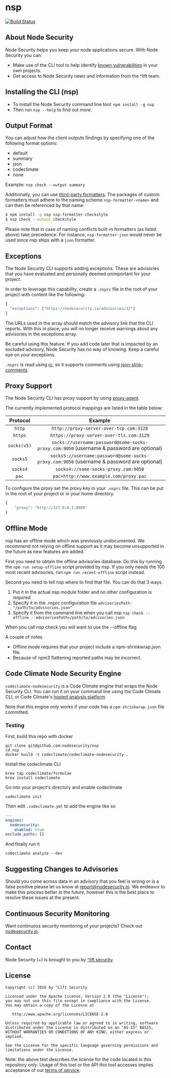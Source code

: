 # nsp 
[![Build Status](https://build.andyet.com/api/badges/nodesecurity/nsp/status.svg)](https://build.andyet.com/nodesecurity/nsp)

## About Node Security

Node Security helps you keep your node applications secure. With Node Security you can:

* Make use of the CLI tool to help identify [known vulnerabilities](https://nodesecurity.io/advisories/) in your own projects.
* Get access to Node Security news and information from the ^lift team.

## Installing the CLI (nsp)

* To install the Node Security command line tool: `npm install -g nsp`
* Then run `nsp --help` to find out more.

## Output Format

You can adjust how the client outputs findings by specifying one of the following format options:

- default
- summary
- json
- codeclimate
- none

Example: `nsp check --output summary`

Additionally, you can use [third-party formatters](https://www.npmjs.com/search?q=nsp+formatter). The packages of custom formatters must adhere to the naming scheme `nsp-formatter-<name>` and can then be referenced by that name:
```bash
$ npm install -g nsp nsp-formatter-checkstyle
$ nsp check --output checkstyle
```
Please note that in case of naming conflicts built-in formatters (as listed above) take precedence. For instance, `nsp-formatter-json` would never be used since nsp ships with a `json` formatter.

## Exceptions

The Node Security CLI supports adding exceptions. These are advisories that you have evaluated and personally deemed unimportant for your project.

In order to leverage this capability, create a `.nsprc` file in the root of your project with content like the following:

```js
{
  "exceptions": ["https://nodesecurity.io/advisories/12"]
}
```

The URLs used in the array should match the advisory link that the CLI reports. With this in place, you will no longer receive warnings about any advisories in the exceptions array.

Be careful using this feature. If you add code later that is impacted by an excluded advisory, Node Security has no way of knowing. Keep a careful eye on your exceptions.

`.nsprc` is read using [rc](https://github.com/dominictarr/rc), so it supports comments using [json-strip-comments](https://github.com/sindresorhus/strip-json-comments).

## Proxy Support

The Node Security CLI has proxy support by using [proxy-agent](https://www.npmjs.com/package/proxy-agent).

The currently implemented protocol mappings are listed in the table below:


| Protocol   | Example
|:----------:|:--------:
| `http`     | `http://proxy-server-over-tcp.com:3128`
| `https`    | `https://proxy-server-over-tls.com:3129`
| `socks(v5)`| `socks://username:password@some-socks-proxy.com:9050` (username & password are optional)
| `socks5`   | `socks5://username:password@some-socks-proxy.com:9050` (username & password are optional)
| `socks4`   | `socks4://some-socks-proxy.com:9050`
| `pac`      | `pac+http://www.example.com/proxy.pac`



To configure the proxy set the proxy key in your `.nsprc` file. This can be put in the root of your project or in your home directory.

```js
{
    "proxy": "http://127.0.0.1:8080"
}
```

## Offline Mode
nsp has an offline mode which was previously undocumented. We recommend not relying on offline support as it may become unsupported in the future as new features are added.

First you need to obtain the offline advisories database. Do this by running the `npm run setup-offline` script provided by nsp. If you only needs the 100 most recent advisories, run `npm run recent-offline` script instead.

Second you need to tell nsp where to find that file. You can do that 3 ways.
1. Put it in the actual nsp module folder and no other configuration is required
1. Specify it in the .nsprc configuration file `advisoriesPath: "/path/to/advisories.json"`
1. Specify it from the command line when you call nsp `nsp check --offline --advisoriesPath=/path/to/advisories.json`

When you call nsp check you will want to use the --offline flag

A couple of notes
- Offline mode requires that your project include a npm-shrinkwrap.json file.
- Because of npm3 flattening reported paths may be incorrect.

## Code Climate Node Security Engine

`codeclimate-nodesecurity` is a Code Climate engine that wraps the Node Security CLI. You can run it on your command line using the Code Climate CLI, or Code Climate's <a href="http://codeclimate.com">hosted analysis platform</a>.

Note that this engine *only* works if your code has a `npm-shrinkwrap.json` file committed.

### Testing

First, build this repo with docker

```
git clone git@github.com:nodesecurity/nsp
cd nsp
docker build -t codeclimate/codeclimate-nodesecurity .
```

Install the codeclimate CLI

```
brew tap codeclimate/formulae
brew install codeclimate
```

Go into your project's directory and enable codeclimate

```
codeclimate init
```

Then edit `.codeclimate.yml` to add the engine like so

```yaml
---
engines:
  nodesecurity:
    enabled: true
exclude_paths: []
```

And finally run it

```
codeclimate analyze --dev
```

## Suggesting Changes to Advisories
Should you come across data in an advisory that you feel is wrong or is a false positive please let us know at report@nodesecurity.io. We endeavor to make this process better in the future, however this is the best place to resolve these issues at the present.

## Continuous Security Monitoring
Want continuous security monitoring of your projects? Check out [nodesecurity.io](https://nodesecurity.io).


## Contact

Node Security (+) is brought to you by [^lift security](https://liftsecurity.io).

## License

    Copyright (c) 2016 by ^Lift Security

    Licensed under the Apache License, Version 2.0 (the "License");
    you may not use this file except in compliance with the License.
    You may obtain a copy of the License at

       http://www.apache.org/licenses/LICENSE-2.0

    Unless required by applicable law or agreed to in writing, software
    distributed under the License is distributed on an "AS IS" BASIS,
    WITHOUT WARRANTIES OR CONDITIONS OF ANY KIND, either express or implied.

    See the License for the specific language governing permissions and
    limitations under the License.

Note: the above text describes the license for the code located in this repository *only*. Usage of this tool or the API this tool accesses implies acceptance of our [terms of service](https://nodesecurity.io/tos).
